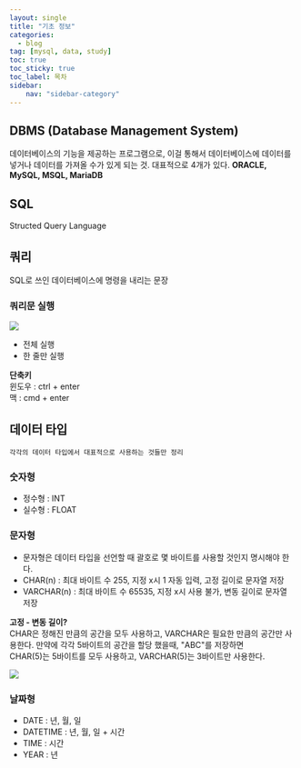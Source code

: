 ```yaml
---
layout: single
title: "기초 정보"
categories: 
  - blog
tag: [mysql, data, study]
toc: true
toc_sticky: true
toc_label: 목차
sidebar:
    nav: "sidebar-category"
---
```


## DBMS (Database Management System)

데이터베이스의 기능을 제공하는 프로그램으로, 이걸 통해서 데이터베이스에 데이터를 넣거나 데이터를 가져올 수가 있게 되는 것. 대표적으로 4개가 있다. **ORACLE, MySQL, MSQL, MariaDB**

## SQL

Structed Query Language

## 쿼리

SQL로 쓰인 데이터베이스에 명령을 내리는 문장

### 쿼리문 실행

![](https://velog.velcdn.com/images/pine1230/post/96848463-31c8-45d3-9f18-00a0a9f413bf/image.png)

-   전체 실행
-   한 줄만 실행

**단축키**  
윈도우 : ctrl + enter  
맥 : cmd + enter

## 데이터 타입

```
각각의 데이터 타입에서 대표적으로 사용하는 것들만 정리
```

### 숫자형

-   정수형 : INT
-   실수형 : FLOAT

### 문자형

-   문자형은 데이터 타입을 선언할 때 괄호로 몇 바이트를 사용할 것인지 명시해야 한다.
-   CHAR(n) : 최대 바이트 수 255, 지정 x시 1 자동 입력, 고정 길이로 문자열 저장
-   VARCHAR(n) : 최대 바이트 수 65535, 지정 x시 사용 불가, 변동 길이로 문자열 저장

**고정 - 변동 길이?**  
CHAR은 정해진 만큼의 공간을 모두 사용하고, VARCHAR은 필요한 만큼의 공간만 사용한다. 만약에 각각 5바이트의 공간을 할당 했을때, "ABC"를 저장하면  
CHAR(5)는 5바이트를 모두 사용하고, VARCHAR(5)는 3바이트만 사용한다.

![](https://velog.velcdn.com/images/pine1230/post/c70a93fd-5e3e-4a39-895f-0f4059353070/image.png)

### 날짜형

-   DATE : 년, 월, 일
-   DATETIME : 년, 월, 일 + 시간
-   TIME : 시간
-   YEAR : 년